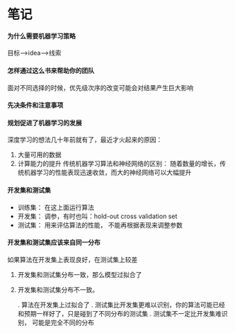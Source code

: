 # 笔记
#### 为什么需要机器学习策略
目标-->idea-->线索

#### 怎样通过这么书来帮助你的团队
面对不同选择的时候，优先级次序的改变可能会对结果产生巨大影响

####  先决条件和注意事项

#### 规划促进了机器学习的发展
深度学习的想法几十年前就有了，最近才火起来的原因： 
1. 大量可用的数据
2. 计算能力的提升
传统机器学习算法和神经网络的区别：
随着数量的增长，传统机器学习的性能表现迅速收敛，而大的神经网络可以大幅提升

#### 开发集和测试集
- 训练集： 在这上面运行算法
- 开发集： 调参，有时也叫：hold-out cross validation set
- 测试集： 用来评估算法的性能， 不能再根据表现来调整参数

#### 开发集和测试集应该来自同一分布
如果算法在开发集上表现良好，在测试集上较差
1. 开发集和测试集分布一致，那么模型过拟合了
2. 开发集和测试集分布不一致。 
    
    . 算法在开发集上过拟合了
    . 测试集比开发集更难以识别，你的算法可能已经和预期一样好了，只是碰到了不同分布的测试集
    . 测试集不一定比开发集难识别， 可能是完全不同的分布

